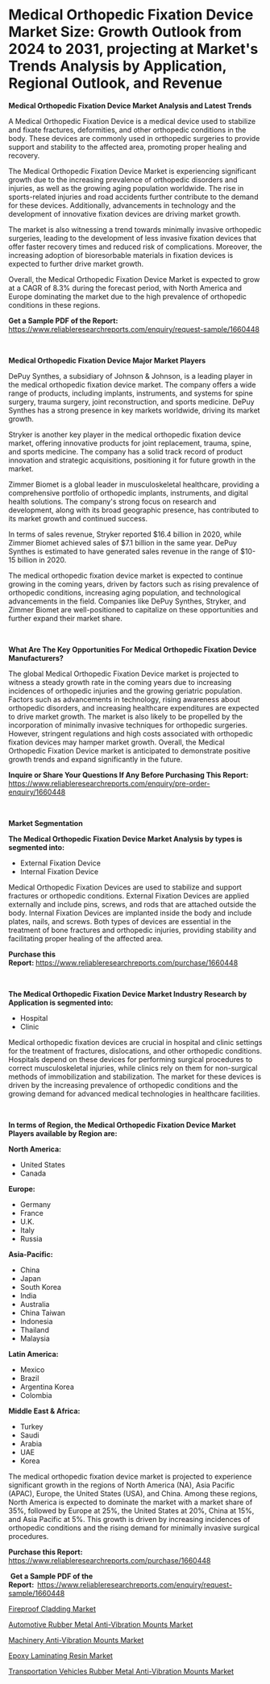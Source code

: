 <p><h1>Medical Orthopedic Fixation Device Market Size: Growth Outlook from 2024 to 2031, projecting at Market's Trends Analysis by Application, Regional Outlook, and Revenue</h1></p><p><strong>Medical Orthopedic Fixation Device Market Analysis and Latest Trends</strong></p>
<p><p>A Medical Orthopedic Fixation Device is a medical device used to stabilize and fixate fractures, deformities, and other orthopedic conditions in the body. These devices are commonly used in orthopedic surgeries to provide support and stability to the affected area, promoting proper healing and recovery.</p><p>The Medical Orthopedic Fixation Device Market is experiencing significant growth due to the increasing prevalence of orthopedic disorders and injuries, as well as the growing aging population worldwide. The rise in sports-related injuries and road accidents further contribute to the demand for these devices. Additionally, advancements in technology and the development of innovative fixation devices are driving market growth.</p><p>The market is also witnessing a trend towards minimally invasive orthopedic surgeries, leading to the development of less invasive fixation devices that offer faster recovery times and reduced risk of complications. Moreover, the increasing adoption of bioresorbable materials in fixation devices is expected to further drive market growth.</p><p>Overall, the Medical Orthopedic Fixation Device Market is expected to grow at a CAGR of 8.3% during the forecast period, with North America and Europe dominating the market due to the high prevalence of orthopedic conditions in these regions.</p></p>
<p><strong>Get a Sample PDF of the Report:&nbsp;</strong> <a href="https://www.reliableresearchreports.com/enquiry/request-sample/1660448">https://www.reliableresearchreports.com/enquiry/request-sample/1660448</a></p>
<p>&nbsp;</p>
<p><strong>Medical Orthopedic Fixation Device Major Market Players</strong></p>
<p><p>DePuy Synthes, a subsidiary of Johnson & Johnson, is a leading player in the medical orthopedic fixation device market. The company offers a wide range of products, including implants, instruments, and systems for spine surgery, trauma surgery, joint reconstruction, and sports medicine. DePuy Synthes has a strong presence in key markets worldwide, driving its market growth.</p><p>Stryker is another key player in the medical orthopedic fixation device market, offering innovative products for joint replacement, trauma, spine, and sports medicine. The company has a solid track record of product innovation and strategic acquisitions, positioning it for future growth in the market.</p><p>Zimmer Biomet is a global leader in musculoskeletal healthcare, providing a comprehensive portfolio of orthopedic implants, instruments, and digital health solutions. The company's strong focus on research and development, along with its broad geographic presence, has contributed to its market growth and continued success.</p><p>In terms of sales revenue, Stryker reported $16.4 billion in 2020, while Zimmer Biomet achieved sales of $7.1 billion in the same year. DePuy Synthes is estimated to have generated sales revenue in the range of $10-15 billion in 2020.</p><p>The medical orthopedic fixation device market is expected to continue growing in the coming years, driven by factors such as rising prevalence of orthopedic conditions, increasing aging population, and technological advancements in the field. Companies like DePuy Synthes, Stryker, and Zimmer Biomet are well-positioned to capitalize on these opportunities and further expand their market share.</p></p>
<p>&nbsp;</p>
<p><strong>What Are The Key Opportunities For Medical Orthopedic Fixation Device Manufacturers?</strong></p>
<p><p>The global Medical Orthopedic Fixation Device market is projected to witness a steady growth rate in the coming years due to increasing incidences of orthopedic injuries and the growing geriatric population. Factors such as advancements in technology, rising awareness about orthopedic disorders, and increasing healthcare expenditures are expected to drive market growth. The market is also likely to be propelled by the incorporation of minimally invasive techniques for orthopedic surgeries. However, stringent regulations and high costs associated with orthopedic fixation devices may hamper market growth. Overall, the Medical Orthopedic Fixation Device market is anticipated to demonstrate positive growth trends and expand significantly in the future.</p></p>
<p><strong>Inquire or Share Your Questions If Any Before Purchasing This Report:</strong> <a href="https://www.reliableresearchreports.com/enquiry/pre-order-enquiry/1660448">https://www.reliableresearchreports.com/enquiry/pre-order-enquiry/1660448</a></p>
<p>&nbsp;</p>
<p><strong>Market Segmentation</strong></p>
<p><strong>The Medical Orthopedic Fixation Device Market Analysis by types is segmented into:</strong></p>
<p><ul><li>External Fixation Device</li><li>Internal Fixation Device</li></ul></p>
<p><p>Medical Orthopedic Fixation Devices are used to stabilize and support fractures or orthopedic conditions. External Fixation Devices are applied externally and include pins, screws, and rods that are attached outside the body. Internal Fixation Devices are implanted inside the body and include plates, nails, and screws. Both types of devices are essential in the treatment of bone fractures and orthopedic injuries, providing stability and facilitating proper healing of the affected area.</p></p>
<p><strong>Purchase this Report:&nbsp;</strong><a href="https://www.reliableresearchreports.com/purchase/1660448">https://www.reliableresearchreports.com/purchase/1660448</a></p>
<p>&nbsp;</p>
<p><strong>The Medical Orthopedic Fixation Device Market Industry Research by Application is segmented into:</strong></p>
<p><ul><li>Hospital</li><li>Clinic</li></ul></p>
<p><p>Medical orthopedic fixation devices are crucial in hospital and clinic settings for the treatment of fractures, dislocations, and other orthopedic conditions. Hospitals depend on these devices for performing surgical procedures to correct musculoskeletal injuries, while clinics rely on them for non-surgical methods of immobilization and stabilization. The market for these devices is driven by the increasing prevalence of orthopedic conditions and the growing demand for advanced medical technologies in healthcare facilities.</p></p>
<p>&nbsp;</p>
<p><strong>In terms of Region, the Medical Orthopedic Fixation Device Market Players available by Region are:</strong></p>
<p>
    <p> <strong> North America: </strong>
        <ul>
            <li>United States</li>
            <li>Canada</li>
        </ul>
        </p> 
    <p> <strong> Europe: </strong>
        <ul>
            <li>Germany</li>
            <li>France</li>
            <li>U.K.</li>
            <li>Italy</li>
            <li>Russia</li>
        </ul>
        </p> 
    <p> <strong> Asia-Pacific: </strong>
        <ul>
            <li>China</li>
            <li>Japan</li>
            <li>South Korea</li>
            <li>India</li>
            <li>Australia</li>
            <li>China Taiwan</li>
            <li>Indonesia</li>
            <li>Thailand</li>
            <li>Malaysia</li>
        </ul>
        </p> 
    <p> <strong> Latin America: </strong>
        <ul>
            <li>Mexico</li>
            <li>Brazil</li>
            <li>Argentina Korea</li>
            <li>Colombia</li>
        </ul>
        </p> 
    <p> <strong> Middle East & Africa: </strong>
        <ul>
            <li>Turkey</li>
            <li>Saudi</li>
            <li>Arabia</li>
            <li>UAE</li>
            <li>Korea</li>
        </ul>
    </p>
    </p>
<p><p>The medical orthopedic fixation device market is projected to experience significant growth in the regions of North America (NA), Asia Pacific (APAC), Europe, the United States (USA), and China. Among these regions, North America is expected to dominate the market with a market share of 35%, followed by Europe at 25%, the United States at 20%, China at 15%, and Asia Pacific at 5%. This growth is driven by increasing incidences of orthopedic conditions and the rising demand for minimally invasive surgical procedures.</p></p>
<p><strong>Purchase this Report: </strong><a href="https://www.reliableresearchreports.com/purchase/1660448">https://www.reliableresearchreports.com/purchase/1660448</a></p>
<p>&nbsp;<strong>Get a Sample PDF of the Report:&nbsp;&nbsp;</strong><a href="https://www.reliableresearchreports.com/enquiry/request-sample/1660448">https://www.reliableresearchreports.com/enquiry/request-sample/1660448</a></p>
<p><strong></strong></p>
<p><p><a href="https://view.publitas.com/reportprime-1/fireproof-cladding-market-research-report-the-key-to-successful-business-strategy-forecasted-for-period-from-2024-2031/">Fireproof Cladding Market</a></p><p><a href="https://silk-columnist-571.notion.site/Decoding-the-Automotive-Rubber-Metal-Anti-Vibration-Mounts-Market-A-Deep-Dive-into-the-Latest-Marke-87f1981f29294c95b48585afe5ba3250">Automotive Rubber Metal Anti-Vibration Mounts Market</a></p><p><a href="https://cat-emmental-94b.notion.site/Machinery-Anti-Vibration-Mounts-Market-with-the-goal-of-estimating-the-market-size-and-future-growth-d64c813bb6814e449bf9aac8d0a647b2">Machinery Anti-Vibration Mounts Market</a></p><p><a href="https://view.publitas.com/reportprime-1/epoxy-laminating-resin-market-size-2024-2031-global-industrial-analysis-key-geographical-regions-market-share-top-key-players-product-types-and-forecast-research-report/">Epoxy Laminating Resin Market</a></p><p><a href="https://cat-emmental-94b.notion.site/Transportation-Vehicles-Rubber-Metal-Anti-Vibration-Mounts-Market-Share-Market-New-Trends-Analysis-0b3361c062d84b73ae7d31860cdeead2">Transportation Vehicles Rubber Metal Anti-Vibration Mounts Market</a></p></p>